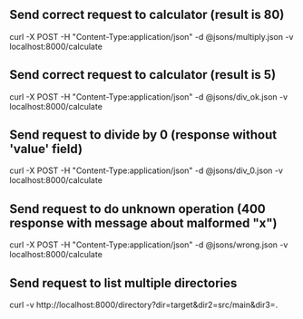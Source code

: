 
## Send correct request to calculator (result is 80)
curl -X POST -H "Content-Type:application/json" -d @jsons/multiply.json -v localhost:8000/calculate

## Send correct request to calculator (result is 5)
curl -X POST -H "Content-Type:application/json" -d @jsons/div_ok.json -v localhost:8000/calculate

## Send request to divide by 0 (response without 'value' field)
curl -X POST -H "Content-Type:application/json" -d @jsons/div_0.json -v localhost:8000/calculate

## Send request to do unknown operation (400 response with message about malformed "x")
curl -X POST -H "Content-Type:application/json" -d @jsons/wrong.json -v localhost:8000/calculate

## Send request to list multiple directories
curl -v http://localhost:8000/directory\?dir\=target\&dir2\=src/main\&dir3\=.
